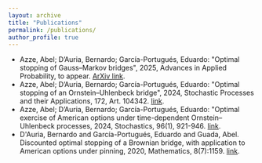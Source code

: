 ```yaml
---
layout: archive
title: "Publications"
permalink: /publications/
author_profile: true
---
```


  * Azze, Abel; D’Auria, Bernardo; García-Portugués, Eduardo: "Optimal stopping of Gauss–Markov bridges", 2025, Advances in Applied Probability, to appear. [ArXiv link](https://arxiv.org/abs/2211.05835).
  * Azze, Abel; D’Auria, Bernardo; García-Portugués, Eduardo: "Optimal stopping of an Ornstein–Uhlenbeck bridge", 2024, Stochastic Processes and their Applications, 172, Art. 104342. [link](https://doi.org/10.1016/j.spa.2024.104342).
  * Azze, Abel; D’Auria, Bernardo; García-Portugués, Eduardo: "Optimal exercise of American options under time-dependent Ornstein–Uhlenbeck processes, 2024, Stochastics, 96(1), 921-946. [link](https://doi.org/10.1080/17442508.2024.2325402).
  * D'Auria, Bernardo and García-Portugués, Eduardo and Guada, Abel. Discounted optimal stopping of a Brownian bridge, with application to American options under pinning, 2020, Mathematics, 8(7):1159. [link](doi:10.3390/math8071159).
